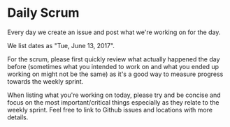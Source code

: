 # Daily Scrum

Every day we create an issue and post what we're working on for the day.

We list dates as "Tue, June 13, 2017". 

For the scrum, please first quickly review what actually happened the day before (sometimes what you intended to work on and what you ended up working on might not be the same) as it's a good way to measure progress towards the weekly sprint.

When listing what you're working on today, please try and be concise and focus on the most important/critical things especially as they relate to the weekly sprint. Feel free to link to Github issues and locations with more details.
